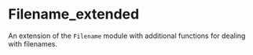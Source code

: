 # Filename_extended

An extension of the `Filename` module with additional functions for
dealing with filenames.
